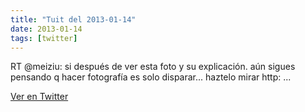 ```yaml
---
title: "Tuit del 2013-01-14"
date: 2013-01-14
tags: [twitter]
---
```


RT @meiziu: si después de ver esta foto y su explicación. aún sigues pensando q hacer fotografía es solo disparar... haztelo mirar http: ...



[Ver en Twitter](https://twitter.com/i/web/status/290880803326525441)
